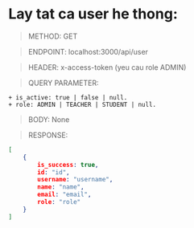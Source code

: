 # Lay tat ca user he thong:

> METHOD: GET

> ENDPOINT: localhost:3000/api/user

> HEADER: x-access-token (yeu cau role ADMIN)

> QUERY PARAMETER: 
```
+ is_active: true | false | null.
+ role: ADMIN | TEACHER | STUDENT | null.
```

> BODY: None

> RESPONSE:

```json
[
    {
        is_success: true,
        id: "id",
        username: "username",
        name: "name",
        email: "email",
        role: "role"
    }
]
```